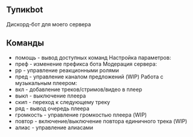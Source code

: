 ## Тупикbot
Дискорд-бот для моего сервера
## Команды
- помощь - вывод доступных команд
Настройка параметров:
- преф - изменение префикса бота
Модерация сервера:
- рр - управление реакционными ролями
- пред - управление каналом предложений (WIP)
Работа с музыкальным плеером:
- вкл - добавление треков/стримов/видео в плеер
- выкл - выключение плеера
- скип - переход к следующему треку
- ряд - вывод очередь плеера
- громкость - управление громкостью плеера (WIP)
- повтор - включение/выключение повтора единичного трека (WIP)
- алиас - управление алиасами